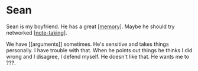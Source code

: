 # Sean

Sean is my boyfriend. He has a great [[memory]]. Maybe he should try networked [[note-taking]].

We have [[arguments]] sometimes. He's sensitive and takes things personally. I have trouble with that. When he points out things he thinks I did wrong and I disagree, I defend myself. He doesn't like that. He wants me to ???.

[//begin]: # "Autogenerated link references for markdown compatibility"
[memory]: memory "Memory"
[note-taking]: note-taking "Note Taking"
[//end]: # "Autogenerated link references"
